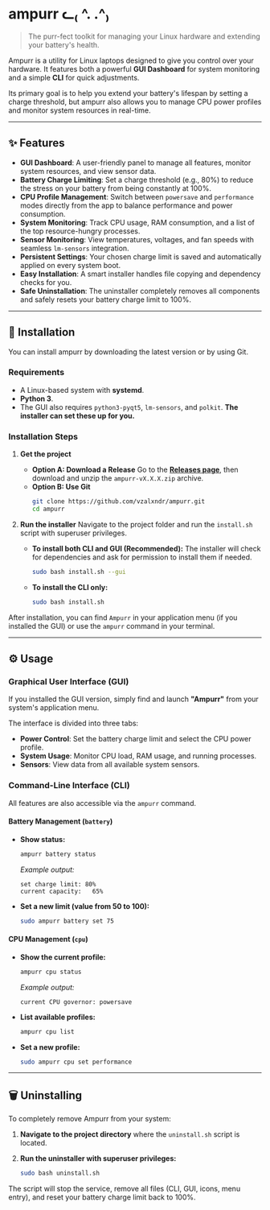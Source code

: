 # ampurr ᓚ₍ ^. .^₎

> The purr-fect toolkit for managing your Linux hardware and extending your battery's health.

Ampurr is a utility for Linux laptops designed to give you control over your hardware. It features both a powerful **GUI Dashboard** for system monitoring and a simple **CLI** for quick adjustments.

Its primary goal is to help you extend your battery's lifespan by setting a charge threshold, but ampurr also allows you to manage CPU power profiles and monitor system resources in real-time.



---

## ✨ Features

*   **GUI Dashboard**: A user-friendly panel to manage all features, monitor system resources, and view sensor data.
*   **Battery Charge Limiting**: Set a charge threshold (e.g., 80%) to reduce the stress on your battery from being constantly at 100%.
*   **CPU Profile Management**: Switch between `powersave` and `performance` modes directly from the app to balance performance and power consumption.
*   **System Monitoring**: Track CPU usage, RAM consumption, and a list of the top resource-hungry processes.
*   **Sensor Monitoring**: View temperatures, voltages, and fan speeds with seamless `lm-sensors` integration.
*   **Persistent Settings**: Your chosen charge limit is saved and automatically applied on every system boot.
*   **Easy Installation**: A smart installer handles file copying and dependency checks for you.
*   **Safe Uninstallation**: The uninstaller completely removes all components and safely resets your battery charge limit to 100%.

---

## 🚀 Installation

You can install ampurr by downloading the latest version or by using Git.

### Requirements

*   A Linux-based system with **systemd**.
*   **Python 3**.
*   The GUI also requires `python3-pyqt5`, `lm-sensors`, and `polkit`. **The installer can set these up for you.**

### Installation Steps

1.  **Get the project**
    *   **Option A: Download a Release**
        Go to the [**Releases page**](https://github.com/vzalxndr/ampurr/releases), then download and unzip the `ampurr-vX.X.X.zip` archive.
    *   **Option B: Use Git**
        ```bash
        git clone https://github.com/vzalxndr/ampurr.git
        cd ampurr
        ```

2.  **Run the installer**
    Navigate to the project folder and run the `install.sh` script with superuser privileges.

    *   **To install both CLI and GUI (Recommended):**
        The installer will check for dependencies and ask for permission to install them if needed.
        ```bash
        sudo bash install.sh --gui
        ```

    *   **To install the CLI only:**
        ```bash
        sudo bash install.sh
        ```

After installation, you can find `Ampurr` in your application menu (if you installed the GUI) or use the `ampurr` command in your terminal.

---

## ⚙️ Usage

### Graphical User Interface (GUI)

If you installed the GUI version, simply find and launch **"Ampurr"** from your system's application menu.

The interface is divided into three tabs:
*   **Power Control**: Set the battery charge limit and select the CPU power profile.
*   **System Usage**: Monitor CPU load, RAM usage, and running processes.
*   **Sensors**: View data from all available system sensors.

### Command-Line Interface (CLI)

All features are also accessible via the `ampurr` command.

#### Battery Management (`battery`)

*   **Show status:**
    ```bash
    ampurr battery status
    ```
    *Example output:*
    ```
    set charge limit: 80%
    current capacity:   65%
    ```

*   **Set a new limit (value from 50 to 100):**
    ```bash
    sudo ampurr battery set 75
    ```

#### CPU Management (`cpu`)

*   **Show the current profile:**
    ```bash
    ampurr cpu status
    ```
    *Example output:*
    ```
    current CPU governor: powersave
    ```
*   **List available profiles:**
    ```bash
    ampurr cpu list
    ```
*   **Set a new profile:**
    ```bash
    sudo ampurr cpu set performance
    ```

---

## 🗑️ Uninstalling

To completely remove Ampurr from your system:

1.  **Navigate to the project directory** where the `uninstall.sh` script is located.

2.  **Run the uninstaller with superuser privileges:**
    ```bash
    sudo bash uninstall.sh
    ```
The script will stop the service, remove all files (CLI, GUI, icons, menu entry), and reset your battery charge limit back to 100%.
